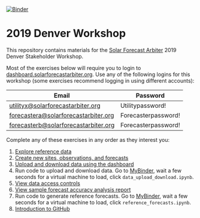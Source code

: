 [![Binder](https://mybinder.org/badge_logo.svg)](https://mybinder.org/v2/gh/SolarArbiter/2019-Denver-Workshop/master)

2019 Denver Workshop
====================

This repository contains materials for the [Solar Forecast Arbiter](https://solarforecastarbiter.org) 2019 Denver Stakeholder Workshop.

Most of the exercises below will require you to login to [dashboard.solarforecastarbiter.org](https://dashboard.solarforecastarbiter.org). Use any of the following logins for this workshop (some exercises recommend logging in using different accounts):

|Email                                 | Password          |
|--------------------------------------|-------------------|
|utilityx@solarforecastarbiter.org     |Utilitypassword!   |
|forecastera@solarforecastarbiter.org  |Forecasterpassword!|
|forecasterb@solarforecastarbiter.org  |Forecasterpassword!|

Complete any of these exercises in any order as they interest you:

1. [Explore reference data](reference_data.md)
2. [Create new sites, observations, and forecasts](metadata.md)
2. [Upload and download data using the dashboard](upload_download_data.md)
2. Run code to upload and download data. Go to [MyBinder](https://mybinder.org/v2/gh/SolarArbiter/2019-Denver-Workshop/master), wait a few seconds for a virtual machine to load, click `data_upload_download.ipynb`.
2. [View data access controls](data_access_control.md)
2. [View sample forecast accuracy analysis report](report.md)
2. Run code to generate reference forecasts. Go to [MyBinder](https://mybinder.org/v2/gh/SolarArbiter/2019-Denver-Workshop/master), wait a few seconds for a virtual machine to load, click `reference_forecasts.ipynb`.
2. [Introduction to GitHub](https://solarforecastarbiter.org/2019/01/29/Scratch-the-Surface-of-Github.html)

